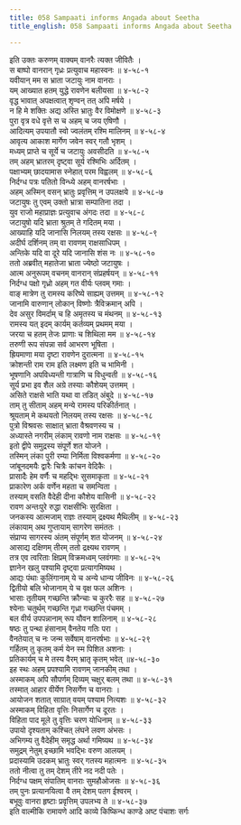 ```yaml
---
title: 058 Sampaati informs Angada about Seetha
title_english: 058 Sampaati informs Angada about Seetha

---
```

इति उक्तः करुणम् वाक्यम् वानरैः त्यक्त जीवितैः ।  
स बाष्पो वानरान् गृध्रः प्रत्युवाच महास्वनः ॥ ४-५८-१  
यवीयान् मम स भ्राता जटायुः नाम वानराः ।  
यम् आख्यात हतम् युद्धे रावणेन बलीयसा ॥ ४-५८-२  
वृद्ध भावात् अपक्षत्वात् शृण्वन् तत् अपि मर्षये ।  
न हि मे शक्तिः अद्य अस्ति भ्रातुः वैर विमोक्षणे ॥ ४-५८-३  
पुरा वृत्र वधे वृत्ते स च अहम् च जय एषिणौ ।  
आदित्यम् उपयातौ स्वो ज्वलंतम् रश्मि मालिनम् ॥ ४-५८-४  
आवृत्य आकाश मार्गेण जवेन स्वर् गतौ भृशम् ।  
मध्यम् प्राप्ते च सूर्ये च जटायुः अवसीदति ॥ ४-५८-५  
तम् अहम् भ्रातरम् दृष्ट्वा सूर्य रश्मिभिः अर्दितम् ।  
पक्षाभ्यम् छादयामास स्नेहात् परम विह्वलम् ॥ ४-५८-६  
निर्दग्ध पत्रः पतितो विन्ध्ये अहम् वानरर्षभाः ।  
अहम् अस्मिन् वसन् भ्रातुः प्रवृत्तिम् न उपलक्षये ॥ ४-५८-७  
जटायुषः तु एवम् उक्तो भ्रात्रा सम्पातिना तदा ।  
युव राजो महाप्राज्ञः प्रत्युवाच अंगदः तदा ॥ ४-५८-८  
जटायुषो यदि भ्राता श्रुतम् ते गदितम् मया ।  
आख्याहि यदि जानासि निलयम् तस्य रक्षसः ॥ ४-५८-९  
अदीर्घ दर्शिनम् तम् वा रावणम् राक्षसाधिपम् ।  
अन्तिके यदि वा दूरे यदि जानासि शंस नः ॥ ४-५८-१०  
ततो अब्रवीत् महातेजा भ्राता ज्येष्ठो जटायुषः ।  
आत्म अनुरूपम् वचनम् वानरान् संप्रहर्षयन् ॥ ४-५८-११  
निर्दग्ध पक्षो गृध्रो अहम् गत वीर्यः प्लवम् गमाः ।  
वाङ् मात्रेण तु रामस्य करिष्ये साह्यम् उत्तमम् ॥ ४-५८-१२  
जानामि वारुणान् लोकान् विष्णोः त्रैविक्रमान् अपि ।  
देव असुर विमर्दाम् च हि अमृतस्य च मंथनम् ॥ ४-५८-१३  
रामस्य यत् इदम् कार्यम् कर्तव्यम् प्रथमम् मया ।  
जरया च हतम् तेजः प्राणाः च शिथिला मम ॥ ४-५८-१४  
तरुणी रूप संपन्ना सर्व आभरण भूषिता ।  
ह्रियमाणा मया दृष्टा रावणेन दुरात्मना ॥ ४-५८-१५  
क्रोशन्ती राम राम इति लक्ष्मण इति च भामिनी ।  
भूषणानि अपविध्यन्ती गात्राणि च विधुन्वती ॥ ४-५८-१६  
सूर्य प्रभा इव शैल अग्रे तस्याः कौशेयम् उत्तमम् ।  
असिते राक्षसे भाति यथा वा तडित् अंबुदे ॥ ४-५८-१७  
ताम् तु सीताम् अहम् मन्ये रामस्य परिकीर्तनात् ।  
श्रूयताम् मे कथयतो निलयम् तस्य रक्षसः ॥ ४-५८-१८  
पुत्रो विश्रवसः साक्षात् भ्राता वैश्रवणस्य च ।  
अध्यास्ते नगरीम् लंकाम् रावणो नाम राक्षसः ॥ ४-५८-१९  
इतो द्वीपे समुद्रस्य संपूर्णे शत योजने ।  
तस्मिन् लंका पुरी रम्या निर्मिता विश्वकर्मणा ॥ ४-५८-२०  
जांबूनदमयैः द्वारैः चित्रैः कांचन वेदिकैः ।  
प्रासादैः हेम वर्णैः च महद्भिः सुसमाकृता ॥ ४-५८-२१  
प्राकारेण अर्क वर्णेन महता च समन्विता ।  
तस्याम् वसति वैदेही दीना कौशेय वासिनी ॥ ४-५८-२२  
रावण अन्तःपुरे रुद्धा राक्षसीभिः सुरक्षिता ।  
जनकस्य आत्मजाम् राज्ञः तस्याम् द्रक्ष्यथ मैथिलीम् ॥ ४-५८-२३  
लंकायाम् अथ गुप्तायाम् सागरेण समंततः ।  
संप्राप्य सागरस्य अंतम् संपूर्णम् शत योजनम् ॥ ४-५८-२४  
आसाद्य दक्षिणम् तीरम् ततो द्रक्ष्यथ रावणम् ।  
तत्र एव त्वरिताः क्षिप्रम् विक्रमध्वम् प्लवंगमाः ॥ ४-५८-२५  
ज्ञानेन खलु पश्यामि दृष्ट्वा प्रत्यागमिष्यथ ।  
आद्यः पंथाः कुलिंगानाम् ये च अन्ये धान्य जीविनः ॥ ४-५८-२६  
द्वितीयो बलि भोजानाम् ये च वृक्ष फल अशिनः ।  
भासाः तृतीयम् गच्छन्ति क्रौन्चाः च कुररैः सह ॥ ४-५८-२७  
श्येनाः चतुर्थम् गच्छन्ति गृध्रा गच्छन्ति पंचमम् ।  
बल वीर्य उपपन्नानाम् रूप यौवन शालिनाम् ॥ ४-५८-२८  
षष्ठः तु पन्था हंसानाम् वैनतेय गतिः परा ।  
वैनतेयात् च नः जन्म सर्वेषाम् वानरर्षभाः ॥ ४-५८-२९  
गर्हितम् तु कृतम् कर्म येन स्म पिशित अशनाः ।  
प्रतिकार्यम् च मे तस्य वैरम् भ्रातृ कृतम् भवेत् ॥४-५८-३०  
इह स्थः अहम् प्रपश्यामि रावणम् जानकीम् तथा ।  
अस्माकम् अपि सौपर्णम् दिव्यम् चक्षुर् बलम् तथा ॥ ४-५८-३१  
तस्मात् आहार वीर्येण निसर्गेण च वानराः ।  
आयोजन शतात् साग्रात् वयम् पश्याम नित्यशः ॥ ४-५८-३२  
अस्माकम् विहिता वृत्तिः निसार्गेण च दूरतः ।  
विहिता पाद मूले तु वृत्तिः चरण योधिनाम् ॥ ४-५८-३३  
उपायो दृश्यताम् कश्चित् लंघने लवण अंभसः ।  
अभिगम्य तु वैदेहीम् समृद्ध अर्था गमिष्यथ ॥ ४-५८-३४  
समुद्रम् नेतुम् इच्छामि भवद्भिः वरुण आलयम् ।  
प्रदास्यामि उदकम् भ्रातुः स्वर् गतस्य महात्मनः ॥ ४-५८-३५  
ततो नीत्वा तु तम् देशम् तीरे नद नदी पतेः ।  
निर्दग्ध पक्षम् संपातिम् वानराः सुमहौओजसः ॥ ४-५८-३६  
तम् पुनः प्रत्यानयित्वा वै तम् देशम् पतग ईश्वरम् ।  
बभूवुः वानरा हृष्टाः प्रवृत्तिम् उपलभ्य ते ॥ ४-५८-३७  
इति वाल्मीकि रामायणे आदि काव्ये किष्किन्ध काण्डे अष्ट पंचाशः सर्गः